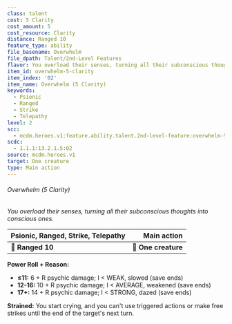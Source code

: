 ```yaml
---
class: talent
cost: 5 Clarity
cost_amount: 5
cost_resource: Clarity
distance: Ranged 10
feature_type: ability
file_basename: Overwhelm
file_dpath: Talent/2nd-Level Features
flavor: You overload their senses, turning all their subconscious thoughts into conscious ones.
item_id: overwhelm-5-clarity
item_index: '02'
item_name: Overwhelm (5 Clarity)
keywords:
  - Psionic
  - Ranged
  - Strike
  - Telepathy
level: 2
scc:
  - mcdm.heroes.v1:feature.ability.talent.2nd-level-feature:overwhelm-5-clarity
scdc:
  - 1.1.1:13.2.1.5:02
source: mcdm.heroes.v1
target: One creature
type: Main action
---
```


###### Overwhelm (5 Clarity)

*You overload their senses, turning all their subconscious thoughts into conscious ones.*

| **Psionic, Ranged, Strike, Telepathy** |     **Main action** |
| -------------------------------------- | ------------------: |
| **📏 Ranged 10**                       | **🎯 One creature** |

**Power Roll + Reason:**

- **≤11:** 6 + R psychic damage; I < WEAK, slowed (save ends)
- **12-16:** 10 + R psychic damage; I < AVERAGE, weakened (save ends)
- **17+:** 14 + R psychic damage; I < STRONG, dazed (save ends)

**Strained:** You start crying, and you can't use triggered actions or make free strikes until the end of the target's next turn.
